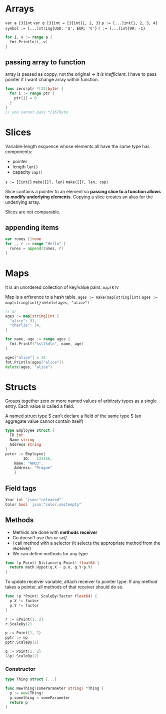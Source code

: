# Arrays
`var a [3]int`
`var q [3]int = [3]int{1, 2, 3}`
`p := [...]int{1, 2, 3, 4}`
`symbol := [...]string{USD: '$', EUR: '€'}`
`r := [...]int{99: -1}`

```go
for i, v := range a {
  fmt.Println(i, v)
}
```

## passing array to function
array is passed as coppy, not the original -> *it is inefficient*. I have to pass pointer if I want change array within function.
```go
func zero(ptr *[32]byte) {
  for i := range ptr {
    ptr[i] = 0
  }
}
// you cannot pass *[16]byte
```

# Slices
Variable-length esquence whose elements all have the same type
has components: 
* pointer
* length `len()`
* capacity `cap()`

`s := []int{}`
`make([]T, len)`
`make([]T, len, cap)`

Slice contains a pointer to an element so **passing slice to a function allows to modify underlying elements**.
Copying a slice creates an alias for the underlying array.

Slices are not comparable.

## appending items
```go
var runes []rune
for _, r := range "Hello" {
  runes = append(runes, r)
}
```

# Maps
It is an unordered collection of key/value pairs. `map[K]V`

Map is a erference to a hash table.
`ages := make(map[string]int)`
`ages := map[string]int{}`
`delete(ages, "alice")`


```go
// or
ages := map[string]int {
  "alice": 31,
  "charlie": 34,
}

for name, age := range ages {
  fmt.Printf("%s\t%d\n", name, age)
}

ages["alice"] = 32
fmt.Println(ages["alice"])
delete(ages, "alice")
```

# Structs
Groups together zero or more named values of arbitraty types as a single entry. Each value is called a field.

A named struct type S can't declare a field of the same type S (an aggregate value cannot contain itself)

```go
type Employee struct {
  ID int
  Name string
  Address string
}
peter := Employee{
		ID:   123456,
    Name: "AHOJ",
    Address: "Prague"
	}
```

## Field tags
```go
Year int `json:"released"`
Color bool `json:"color,omitempty"`
```

## Methods
* Methids are done with **methods receiver**
* Go doesn't use *this* or *self*
* I call method with a selector (it selects the appropriate method from the receiver)
* We can define methods for any type

```go
func (p Point) Distance(q Point) float64 {
  return math.Hypot(q.X - p.X, q.Y-p.Y)
}
```

To update receiver variable, attach receiver to pointer type. If any method takes a pointer, all methods of that receiver should do so.
```go
func (p *Point) ScaleBy(factor float64) {
  p.X *= factor
  p.Y *= factor
}

r := &Point{1, 2}
r.ScaleBy(2)

p := Point{1, 2}
pptr := &p
pptr.ScaleBy(2)

q := Point{1, 2}
(&p).ScaleBy(2)
```

### Constructor
```go
type Thing struct {...}

func NewThing(someParameter string) *Thing {
  p := new(Thing)
  p.something = someParameter
  return p
}
```